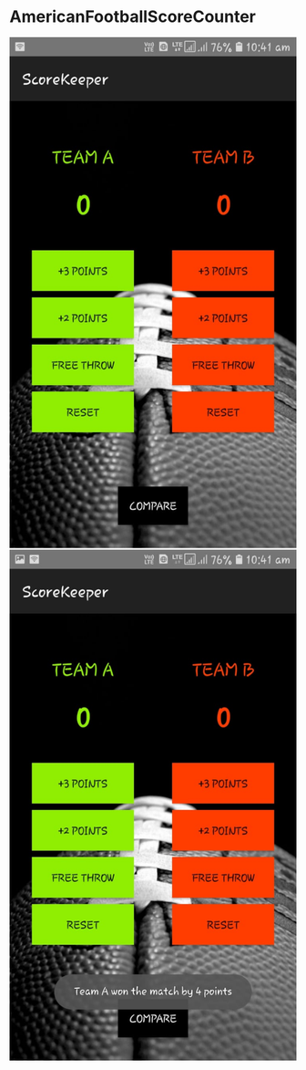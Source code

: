 # AmericanFootballScoreCounter
![image](https://github.com/Swapnil7000/AmericanFootballScoreCounter/blob/master/Screenshot1.png)
<br>
![image](https://github.com/Swapnil7000/AmericanFootballScoreCounter/blob/master/Screenshot2.png)